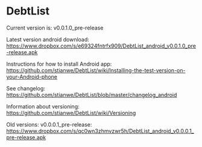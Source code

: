 DebtList
========
Current version is: v0.0.1.0_pre-release

Latest version android download: https://www.dropbox.com/s/e69324fntrfx909/DebtList_android_v0.0.1.0_pre-release.apk 

Instructions for how to install Android app: https://github.com/stianwe/DebtList/wiki/Installing-the-test-version-on-your-Android-phone 

See changelog: https://github.com/stianwe/DebtList/blob/master/changelog_android 

Information about versioning: https://github.com/stianwe/DebtList/wiki/Versioning 


Old versions:
v0.0.0.1_pre-release: https://www.dropbox.com/s/qc0wn3zhmvzwr5h/DebtList_android_v0.0.0.1_pre-release.apk
